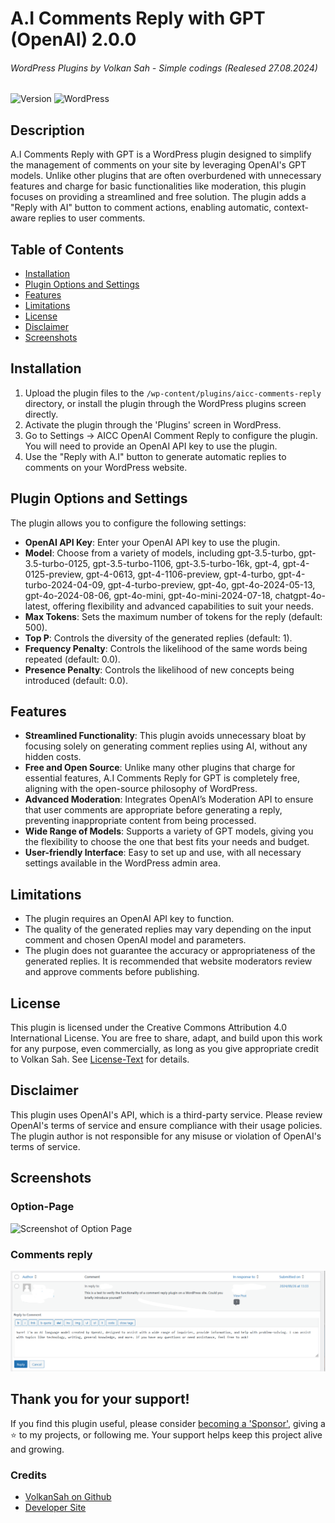 # A.I Comments Reply with GPT (OpenAI) 2.0.0 
###### WordPress Plugins by Volkan Sah - Simple codings (Realesed 27.08.2024)

![Version](https://img.shields.io/badge/version-2.0.0-orange.svg)
![WordPress](https://img.shields.io/badge/WordPress-Compatible-blue.svg)

## Description

A.I Comments Reply with GPT is a WordPress plugin designed to simplify the management of comments on your site by leveraging OpenAI's GPT models. Unlike other plugins that are often overburdened with unnecessary features and charge for basic functionalities like moderation, this plugin focuses on providing a streamlined and free solution. The plugin adds a "Reply with AI" button to comment actions, enabling automatic, context-aware replies to user comments.

## Table of Contents
- [Installation](#installation)
- [Plugin Options and Settings](#plugin-options-and-settings)
- [Features](#features)
- [Limitations](#limitations)
- [License](#license)
- [Disclaimer](#disclaimer)
- [Screenshots](#screenshots)

## Installation

1. Upload the plugin files to the `/wp-content/plugins/aicc-comments-reply` directory, or install the plugin through the WordPress plugins screen directly.
2. Activate the plugin through the 'Plugins' screen in WordPress.
3. Go to Settings -> AICC OpenAI Comment Reply to configure the plugin. You will need to provide an OpenAI API key to use the plugin.
4. Use the "Reply with A.I" button to generate automatic replies to comments on your WordPress website.

## Plugin Options and Settings

The plugin allows you to configure the following settings:

- **OpenAI API Key**: Enter your OpenAI API key to use the plugin.
- **Model**: Choose from a variety of models, including gpt-3.5-turbo, gpt-3.5-turbo-0125, gpt-3.5-turbo-1106, gpt-3.5-turbo-16k, gpt-4, gpt-4-0125-preview, gpt-4-0613, gpt-4-1106-preview, gpt-4-turbo, gpt-4-turbo-2024-04-09, gpt-4-turbo-preview, gpt-4o, gpt-4o-2024-05-13, gpt-4o-2024-08-06, gpt-4o-mini, gpt-4o-mini-2024-07-18, chatgpt-4o-latest, offering flexibility and advanced capabilities to suit your needs.
- **Max Tokens**: Sets the maximum number of tokens for the reply (default: 500).
- **Top P**: Controls the diversity of the generated replies (default: 1).
- **Frequency Penalty**: Controls the likelihood of the same words being repeated (default: 0.0).
- **Presence Penalty**: Controls the likelihood of new concepts being introduced (default: 0.0).

## Features

- **Streamlined Functionality**: This plugin avoids unnecessary bloat by focusing solely on generating comment replies using AI, without any hidden costs.
- **Free and Open Source**: Unlike many other plugins that charge for essential features, A.I Comments Reply for GPT is completely free, aligning with the open-source philosophy of WordPress.
- **Advanced Moderation**: Integrates OpenAI’s Moderation API to ensure that user comments are appropriate before generating a reply, preventing inappropriate content from being processed.
- **Wide Range of Models**: Supports a variety of GPT models, giving you the flexibility to choose the one that best fits your needs and budget.
- **User-friendly Interface**: Easy to set up and use, with all necessary settings available in the WordPress admin area.

## Limitations

- The plugin requires an OpenAI API key to function.
- The quality of the generated replies may vary depending on the input comment and chosen OpenAI model and parameters.
- The plugin does not guarantee the accuracy or appropriateness of the generated replies. It is recommended that website moderators review and approve comments before publishing.

## License

This plugin is licensed under the Creative Commons Attribution 4.0 International License. You are free to share, adapt, and build upon this work for any purpose, even commercially, as long as you give appropriate credit to Volkan Sah. See [License-Text](LICENSE.txt) for details.

## Disclaimer

This plugin uses OpenAI's API, which is a third-party service. Please review OpenAI's terms of service and ensure compliance with their usage policies. The plugin author is not responsible for any misuse or violation of OpenAI's terms of service.

## Screenshots

### Option-Page
![Screenshot of Option Page](wpwm_comments_optionpage.png)

### Comments reply
![Screenshot of comment view](comments_review_2.png)

## Thank you for your support!

If you find this plugin useful, please consider [becoming a 'Sponsor'](https://github.com/sponsors/volkansah), giving a :star: to my projects, or following me. Your support helps keep this project alive and growing.

### Credits

- [VolkanSah on Github](https://github.com/volkansah)
- [Developer Site](https://volkansah.github.io)

